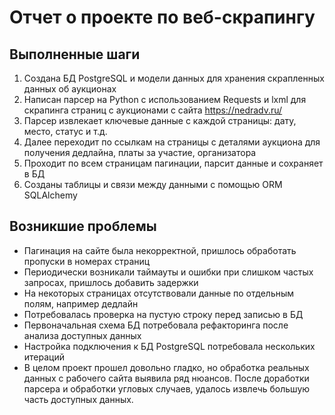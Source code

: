 # Отчет о проекте по веб-скрапингу

## Выполненные шаги
1. Создана БД PostgreSQL и модели данных для хранения скрапленных данных об аукционах
2. Написан парсер на Python с использованием Requests и lxml для скрапинга страниц с аукционами с сайта https://nedradv.ru/
3. Парсер извлекает ключевые данные с каждой страницы: дату, место, статус и т.д.
4. Далее переходит по ссылкам на страницы с деталями аукциона для получения дедлайна, платы за участие, организатора
5. Проходит по всем страницам пагинации, парсит данные и сохраняет в БД
6. Созданы таблицы и связи между данными с помощью ORM SQLAlchemy

## Возникшие проблемы
* Пагинация на сайте была некорректной, пришлось обработать пропуски в номерах страниц
* Периодически возникали таймауты и ошибки при слишком частых запросах, пришлось добавить задержки
* На некоторых страницах отсутствовали данные по отдельным полям, например дедлайн
* Потребовалась проверка на пустую строку перед записью в БД
* Первоначальная схема БД потребовала рефакторинга после анализа доступных данных
* Настройка подключения к БД PostgreSQL потребовала нескольких итераций
* В целом проект прошел довольно гладко, но обработка реальных данных с рабочего сайта выявила ряд нюансов. После доработки парсера и обработки угловых случаев, удалось извлечь большую часть доступных данных.